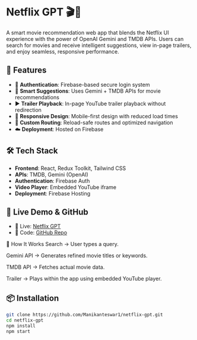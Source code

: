 # Netflix GPT 🎬🤖

A smart movie recommendation web app that blends the Netflix UI experience with the power of OpenAI Gemini and TMDB APIs. Users can search for movies and receive intelligent suggestions, view in-page trailers, and enjoy seamless, responsive performance.

## 🚀 Features

- 🔐 **Authentication**: Firebase-based secure login system
- 🎥 **Smart Suggestions**: Uses Gemini + TMDB APIs for movie recommendations
- ▶️ **Trailer Playback**: In-page YouTube trailer playback without redirection
- 📱 **Responsive Design**: Mobile-first design with reduced load times
- 🔄 **Custom Routing**: Reload-safe routes and optimized navigation
- ☁️ **Deployment**: Hosted on Firebase

## 🛠 Tech Stack

- **Frontend**: React, Redux Toolkit, Tailwind CSS
- **APIs**: TMDB, Gemini (OpenAI)
- **Authentication**: Firebase Auth
- **Video Player**: Embedded YouTube iframe
- **Deployment**: Firebase Hosting

## 🔗 Live Demo & GitHub

- 🔴 Live: [Netflix GPT](https://netflixgpt-4b82a.web.app)
- 📂 Code: [GitHub Repo](https://github.com/Manikanteswar1/netflix-gpt)




🧠 How It Works
Search → User types a query.

Gemini API → Generates refined movie titles or keywords.

TMDB API → Fetches actual movie data.

Trailer → Plays within the app using embedded YouTube player.





## 📦 Installation

```bash
git clone https://github.com/Manikanteswar1/netflix-gpt.git
cd netflix-gpt
npm install
npm start
